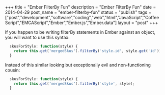 +++
title = "Ember FilterBy Fun"
description = "Ember FilterBy Fun"
date = 2014-04-29
post_name = "ember-filterby-fun"
status = "publish"
tags = ["post","development","software","coding","web","html","JavaScript","CoffeeScript","EMCAScript","Ember","Ember.js","Ember.data"]
layout = "post"
+++

If you happen to be writing filterBy statements in Ember against an object, you will want to use this syntax:

```javascript
  skusForStyle: function(style) {
    return this.get('mergedSkus').filterBy('style.id', style.get('id'));
  }
```

Instead of this similar looking but exceptionally evil and non-functioning cousin:

```javascript
  skusForStyle: function(style) {
    return this.get('mergedSkus').filterBy('style', style);
  }
```
